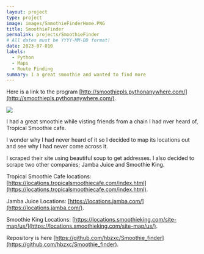 ```yaml
---
layout: project
type: project
image: images/SmmothieFinderHome.PNG
title: SmoothieFinder
permalink: projects/SmoothieFinder
# All dates must be YYYY-MM-DD format!
date: 2023-07-010
labels:
  - Python
  - Maps
  - Route Finding
summary: I a great smoothie and wanted to find more
---
```


Here is a link to the program [http://smoothiepls.pythonanywhere.com/](http://smoothiepls.pythonanywhere.com/).

<img class="ui image" src="{{ site.baseurl }}/images/SmoothieFinderHome.PNG">

I had a great smoothie while visting friends from a chain I had nver heard of, Tropical Smoothie cafe.

I wonder why I had never heard of it so I decided to map its locations out and see why I had never come across it.

I scraped their site using beautiful soup to get addresses. I also decided to scrape two other companies; Jamba Juice and  Smoothie King.

Tropical Smoothie Cafe locations: [https://locations.tropicalsmoothiecafe.com/index.html](https://locations.tropicalsmoothiecafe.com/index.html).

Jamba Juice Locations: [https://locations.jamba.com/](https://locations.jamba.com/).

Smoothie King Locations: [https://locations.smoothieking.com/site-map/us/](https://locations.smoothieking.com/site-map/us/).

Repository is here [https://github.com/hbzxc/Smoothie_finder](https://github.com/hbzxc/Smoothie_finder).


